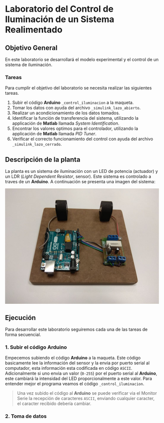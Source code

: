 # Laboratorio del Control de Iluminación de un Sistema Realimentado

## Objetivo General

En este laboratorio se desarrollará el modelo experimental y el control de un sistema de iluminación.

### Tareas

Para cumplir el objetivo del laboratorio se necesita realizar las siguientes tareas.

1. Subir el código **Arduino** `_control_iluminacion` a la maqueta.
2. Tomar los datos con ayuda del archivo `_simulink_lazo_abierto`. 
3. Realizar un acondicionamiento de los datos tomados.
4. Identificar la función de transferencia del sistema, utilizando la applicación de **Matlab** llamada _System Identification_.
5. Encontrar los valores optimos para el controlador, utilizando la applicación de **Matlab** llamada _PID Tuner_.
6. Verificar el correcto funcionamiento del control con ayuda del archivo `_simulink_lazo_cerrado`.

## Descripción de la planta

La planta es un sistema de iluminación con un LED de potencia (actuador) y un LDR (_Light Dependent Resistor_, sensor). Este sistema es controlado a traves de un **Arduino**. A continuación se presenta una imagen del sistema:

![maqueta](lab_01_planta.jpeg "Maqueta de laboratio para el control de iluminación.")

## Ejecución

Para desarrollar este laboratorio seguiremos cada una de las tareas de forma secuencial.

### 1. Subir el código **Arduino**

Empecemos subiendo el código **Arduino** a la maqueta. Este código basicamente lee la información del sensor y la envia por puerto serial al computador, esta información esta codificada en código `ASCII`. Adicionalmente si uno envia un valor (`0-255`) por el puerto serial al **Arduino**, este cambiará la intensidad del LED proporcionalmente a este valor. Para entender mejor el programa veamos el código `_control_iluminacion`. 

> Una vez subido el código al **Arduino** se puede verificar via el Monitor Serie la recepción de caracteres `ASCII`, enviando cualquier caracter, el caracter recibido debería cambiar.

### 2. Toma de datos
